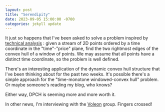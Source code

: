 ```yaml
---
layout: post
title: "Serendipity"
date: 2023-09-05 15:00:00 -0700
categories: jekyll update
---
```


It just so happens that I've been asked to solve a problem inspired by 
[technical analysis](https://en.wikipedia.org/wiki/Technical_analysis) :
given a stream of 2D points ordered by a time coordinate in the "time"-"price" plane, find the two rightmost edges of the
convex hull of a window of points. We may assume that all points have a distinct time coordinate, so the problem is well defined.


There's an interesting application of the dynamic convex hull structure that I've been thinking about for the past two weeks.
It's possible there's a simple approach for the "time-monotone windowed-convex hull" problem.
Or maybe someone's reading my blog, who knows?

Either way, DPCH is seeming more and more worth it.

In other news, I'm interviewing with the [Voleon](https://voleon.com/index.html) group. Fingers crossed!
